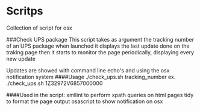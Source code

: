 # Scritps
Collection of script for osx

###Check UPS package
 This script takes as argument the tracking number of an UPS package
 when launched it displays the last update done on the traking page
 then it starts to monitor the page periodically, displaying every new update

 Updates are showed with command line echo's and using the osx notification system
####Usage 
    ./check_ups.sh tracking_number
ex. ./check_ups.sh 1Z32972V6857000000

####Used in the script\:
   xmllint to perform xpath queries on html pages
   tidy to format the page output
   osascript to show notification on osx
